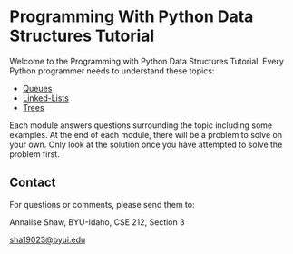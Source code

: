 # Programming With Python Data Structures Tutorial

Welcome to the Programming with Python Data Structures Tutorial. Every Python programmer needs to understand these topics:

- [Queues](1-queues.md)
- [Linked-Lists](2-linked_list.md)
- [Trees](3-trees.md)

Each module answers questions surrounding the topic including some examples. At the end of each module, there will be a problem to solve on your own. Only look at the solution once you have attempted to solve the problem first.

## Contact

For questions or comments, please send them to:

Annalise Shaw, BYU-Idaho, CSE 212, Section 3

sha19023@byui.edu